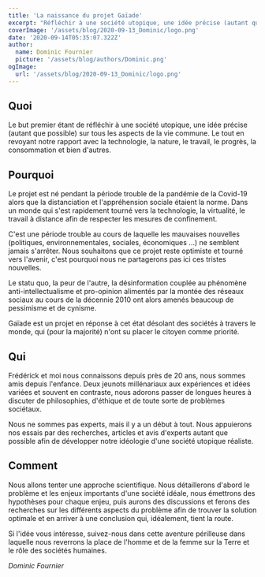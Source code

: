 ```yaml
---
title: 'La naissance du projet Gaïade'
excerpt: "Réfléchir à une société utopique, une idée précise (autant que possible) sur tous les aspects de la vie commune."
coverImage: '/assets/blog/2020-09-13_Dominic/logo.png'
date: '2020-09-14T05:35:07.322Z'
author:
  name: Dominic Fournier
  picture: '/assets/blog/authors/Dominic.png'
ogImage:
  url: '/assets/blog/2020-09-13_Dominic/logo.png'
---
```


## Quoi

Le but premier étant de réfléchir à une société utopique, une idée précise (autant que possible) sur tous les aspects de la vie commune. Le tout en revoyant notre rapport avec la technologie, la nature, le travail, le progrès, la consommation et bien d'autres.

## Pourquoi

Le projet est né pendant la période trouble de la pandémie de la Covid-19 alors que la distanciation et l'appréhension sociale étaient la norme. Dans un monde qui s'est rapidement tourné vers la technologie, la virtualité, le travail à distance afin de respecter les mesures de confinement.

C'est une période trouble au cours de laquelle les mauvaises nouvelles (politiques, environnementales, sociales, économiques ...) ne semblent jamais s'arrêter. Nous souhaitons que ce projet reste optimiste et tourné vers l'avenir, c'est pourquoi nous ne partagerons pas ici ces tristes nouvelles.

Le statu quo, la peur de l'autre, la désinformation couplée au phénomène anti-intellectualisme et pro-opinion alimentés par la montée des réseaux sociaux au cours de la décennie 2010 ont alors amenés beaucoup de pessimisme et de cynisme.

Gaïade est un projet en réponse à cet état désolant des sociétés à travers le monde, qui (pour la majorité) n'ont su placer le citoyen comme priorité.

## Qui

Frédérick et moi nous connaissons depuis près de 20 ans, nous sommes amis depuis l'enfance. Deux jeunots millénariaux aux expériences et idées variées et souvent en contraste, nous adorons passer de longues heures à discuter de philosophies, d'éthique et de toute sorte de problèmes sociétaux.

Nous ne sommes pas experts, mais il y a un début à tout. Nous appuierons nos essais par des recherches, articles et avis d'experts autant que possible afin de développer notre idéologie d'une société utopique réaliste.

## Comment 

Nous allons tenter une approche scientifique. Nous détaillerons d'abord le problème et les enjeux importants d'une société idéale, nous émettrons des hypothèses pour chaque enjeu, puis aurons des discussions et ferons des recherches sur les différents aspects du problème afin de trouver la solution optimale et en arriver à une conclusion qui, idéalement, tient la route.

Si l'idée vous intéresse, suivez-nous dans cette aventure périlleuse dans laquelle nous reverrons la place de l'homme et de la femme sur la Terre et le rôle des sociétés humaines.

*Dominic Fournier*